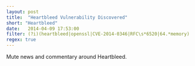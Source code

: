 ```yaml
---
layout: post
title:  "Heartbleed Vulnerability Discovered"
short: "Heartbleed"
date:   2014-04-09 17:53:00
filter: (?i)(heartbleed|openssl|CVE-2014-0346|RFC\s*6520|64.*memory)
regex: true
---
```


Mute news and commentary around Heartbleed. 
